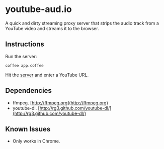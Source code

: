 # youtube-aud.io

A quick and dirty streaming proxy server that strips the audio track from a 
YouTube video and streams it to the browser.

## Instructions

Run the server:

    coffee app.coffee

Hit the [server](http://localhost:3000) and enter a YouTube URL.

## Dependencies

- ffmpeg. [http://ffmpeg.org](http://ffmpeg.org)
- youtube-dl. [http://rg3.github.com/youtube-dl/](http://rg3.github.com/youtube-dl/)

## Known Issues

- Only works in Chrome.
